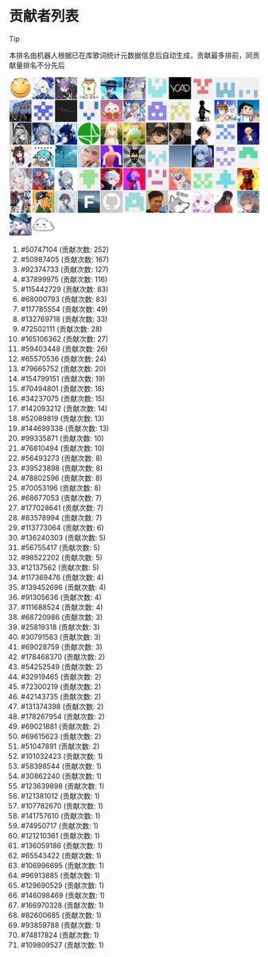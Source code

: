 # 贡献者列表

> [!TIP]
> 本排名由机器人根据已在库歌词统计元数据信息后自动生成，贡献最多排前，同贡献量排名不分先后

![贡献者头像画廊](./CONTRIBUTORS.svg)

1. #50747104 (贡献次数: 252)
2. #50987405 (贡献次数: 167)
3. #92374733 (贡献次数: 127)
4. #37899975 (贡献次数: 116)
5. #115442729 (贡献次数: 83)
6. #68000793 (贡献次数: 83)
7. #117785554 (贡献次数: 49)
8. #132769718 (贡献次数: 33)
9. #72502111 (贡献次数: 28)
10. #165106362 (贡献次数: 27)
11. #59403448 (贡献次数: 26)
12. #65570536 (贡献次数: 24)
13. #79665752 (贡献次数: 20)
14. #154799151 (贡献次数: 19)
15. #70494801 (贡献次数: 18)
16. #34237075 (贡献次数: 15)
17. #142093212 (贡献次数: 14)
18. #52089819 (贡献次数: 13)
19. #144699338 (贡献次数: 13)
20. #99335871 (贡献次数: 10)
21. #76810494 (贡献次数: 10)
22. #56493273 (贡献次数: 8)
23. #39523898 (贡献次数: 8)
24. #78802596 (贡献次数: 8)
25. #70053196 (贡献次数: 8)
26. #68677053 (贡献次数: 7)
27. #177028641 (贡献次数: 7)
28. #83578994 (贡献次数: 7)
29. #113773064 (贡献次数: 6)
30. #136240303 (贡献次数: 5)
31. #56755417 (贡献次数: 5)
32. #98522202 (贡献次数: 5)
33. #12137562 (贡献次数: 5)
34. #117369476 (贡献次数: 4)
35. #139452696 (贡献次数: 4)
36. #91305636 (贡献次数: 4)
37. #111688524 (贡献次数: 4)
38. #68720986 (贡献次数: 3)
39. #25819318 (贡献次数: 3)
40. #30791583 (贡献次数: 3)
41. #69028759 (贡献次数: 3)
42. #178468370 (贡献次数: 2)
43. #54252549 (贡献次数: 2)
44. #32919465 (贡献次数: 2)
45. #72300219 (贡献次数: 2)
46. #42143735 (贡献次数: 2)
47. #131374398 (贡献次数: 2)
48. #178267954 (贡献次数: 2)
49. #69021881 (贡献次数: 2)
50. #69615623 (贡献次数: 2)
51. #51047891 (贡献次数: 2)
52. #101032423 (贡献次数: 1)
53. #58398544 (贡献次数: 1)
54. #30862240 (贡献次数: 1)
55. #123639898 (贡献次数: 1)
56. #121381012 (贡献次数: 1)
57. #107782670 (贡献次数: 1)
58. #141757610 (贡献次数: 1)
59. #74950717 (贡献次数: 1)
60. #121210361 (贡献次数: 1)
61. #136059186 (贡献次数: 1)
62. #65543422 (贡献次数: 1)
63. #106996695 (贡献次数: 1)
64. #96913885 (贡献次数: 1)
65. #129690529 (贡献次数: 1)
66. #146098469 (贡献次数: 1)
67. #166970328 (贡献次数: 1)
68. #82600685 (贡献次数: 1)
69. #93859788 (贡献次数: 1)
70. #74817824 (贡献次数: 1)
71. #109809527 (贡献次数: 1)
